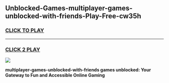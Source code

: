 
## Unblocked-Games-multiplayer-games-unblocked-with-friends-Play-Free-cw35h
<h3>
<a href="https://premium76.site?title=multiplayer-games-unblocked-with-friends&ref=10A">CLICK TO PLAY</a></h3>
<hr>

<h3>
<a href="https://premium76.site?title=multiplayer-games-unblocked-with-friends&ref=10A">CLICK 2 PLAY</a>
  
</h3>

<a href="https://premium76.site?title=multiplayer-games-unblocked-with-friends&ref=10A"><img src="https://clearcache.store/games.png"></a>


**multiplayer-games-unblocked-with-friends games unblocked: Your Gateway to Fun and Accessible Online Gaming**
